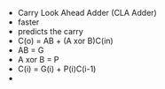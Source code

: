 - Carry Look Ahead Adder (CLA Adder)
- faster
- predicts the carry
- C(o) = AB + (A xor B)C(in)
- AB = G
- A xor B = P
- C(i) = G(i) + P(i)C(i-1)
- 
